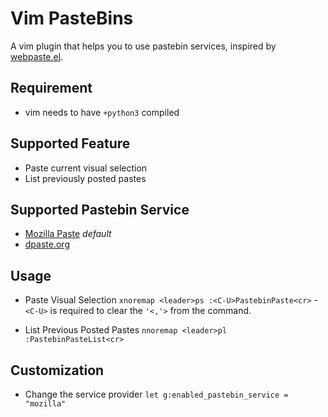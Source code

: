 Vim PasteBins
=============
A vim plugin that helps you to use pastebin services, inspired by [webpaste.el](https://github.com/etu/webpaste.el).

Requirement
-----------
- vim needs to have `+python3` compiled

Supported Feature
-----------------
- Paste current visual selection
- List previously posted pastes

Supported Pastebin Service
--------------------------
- [Mozilla Paste](paste.mozilla.org) *default*
- [dpaste.org](https://dpaste.org/)

Usage
-----
- Paste Visual Selection
`xnoremap <leader>ps :<C-U>PastebinPaste<cr>` - `<C-U>` is required to clear
the `'<,'>` from the command.

- List Previous Posted Pastes
`nnoremap <leader>pl :PastebinPasteList<cr>`

Customization
-------------
- Change the service provider
`let g:enabled_pastebin_service = "mozilla"`



